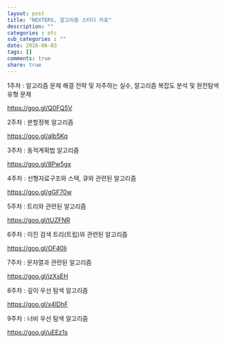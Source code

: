 ```yaml
---
layout: post
title: "NEXTERS, 알고리즘 스터디 자료"
description: ""
categories : etc
sub_categories : ""
date: 2016-06-03
tags: []
comments: true
share: true
---
```


1주차 : 알고리즘 문제 해결 전략 및 자주하는 실수, 알고리즘 복잡도 분석 및 완전탐색 유형 문제

https://goo.gl/Q0FQ5V

  

2주차 : 분할정복 알고리즘

https://goo.gl/aIb5Kq

  

3주차 : 동적계획법 알고리즘

https://goo.gl/8Pw5gx

  

4주차 : 선형자료구조와 스택, 큐와 관련된 알고리즘

https://goo.gl/gGF70w

  

5주차 : 트리와 관련된 알고리즘

https://goo.gl/tUZFNR

  

6주차 : 이진 검색 트리(트립)와 관련된 알고리즘

https://goo.gl/OF40Ij

  

7주차 : 문자열과 관련된 알고리즘

https://goo.gl/jzXsEH

  

8주차 : 깊이 우선 탐색 알고리즘

https://goo.gl/x4lDhF

  

9주차 : 너비 우선 탐색 알고리즘

https://goo.gl/uEEz1s

